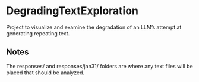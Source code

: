 # DegradingTextExploration
Project to visualize and examine the degradation of an LLM’s attempt at generating repeating text.

## Notes
The responses/ and responses/jan31/ folders are where any text files will be placed that should be analyzed.
